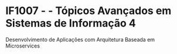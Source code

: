 # IF1007 - - Tópicos Avançados em Sistemas de Informação 4
Desenvolvimento de Aplicações com Arquitetura Baseada em Microservices
